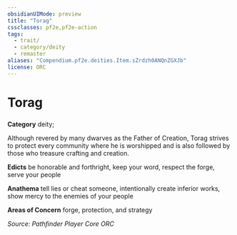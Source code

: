 ```yaml
---
obsidianUIMode: preview
title: "Torag"
cssclasses: pf2e,pf2e-action
tags:
  - trait/
  - category/deity
  - remaster
aliases: "Compendium.pf2e.deities.Item.sZrdzh0ANQnZGXJb"
license: ORC
---
```

# Torag

### 

**Category** deity; 




Although revered by many dwarves as the Father of Creation, Torag strives to protect every community where he is worshipped and is also followed by those who treasure crafting and creation.

**Edicts** be honorable and forthright, keep your word, respect the forge, serve your people

**Anathema** tell lies or cheat someone, intentionally create inferior works, show mercy to the enemies of your people

**Areas of Concern** forge, protection, and strategy

*Source: Pathfinder Player Core*
*ORC*
